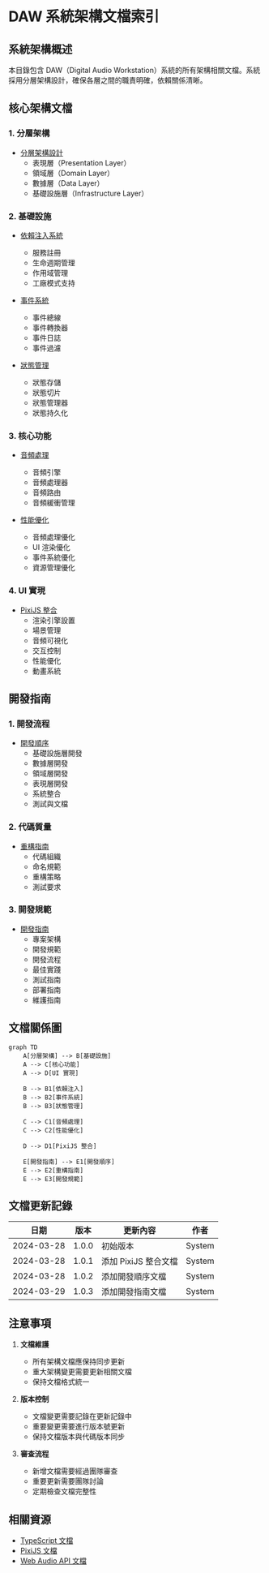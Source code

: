 # DAW 系統架構文檔索引

## 系統架構概述

本目錄包含 DAW（Digital Audio Workstation）系統的所有架構相關文檔。系統採用分層架構設計，確保各層之間的職責明確，依賴關係清晰。

## 核心架構文檔

### 1. 分層架構
- [分層架構設計](layered-architecture.md)
  - 表現層（Presentation Layer）
  - 領域層（Domain Layer）
  - 數據層（Data Layer）
  - 基礎設施層（Infrastructure Layer）

### 2. 基礎設施
- [依賴注入系統](dependency-injection.md)
  - 服務註冊
  - 生命週期管理
  - 作用域管理
  - 工廠模式支持

- [事件系統](event-system.md)
  - 事件總線
  - 事件轉換器
  - 事件日誌
  - 事件過濾

- [狀態管理](state-management.md)
  - 狀態存儲
  - 狀態切片
  - 狀態管理器
  - 狀態持久化

### 3. 核心功能
- [音頻處理](audio-processing.md)
  - 音頻引擎
  - 音頻處理器
  - 音頻路由
  - 音頻緩衝管理

- [性能優化](performance-optimization.md)
  - 音頻處理優化
  - UI 渲染優化
  - 事件系統優化
  - 資源管理優化

### 4. UI 實現
- [PixiJS 整合](pixijs-integration.md)
  - 渲染引擎設置
  - 場景管理
  - 音頻可視化
  - 交互控制
  - 性能優化
  - 動畫系統

## 開發指南

### 1. 開發流程
- [開發順序](development-sequence.md)
  - 基礎設施層開發
  - 數據層開發
  - 領域層開發
  - 表現層開發
  - 系統整合
  - 測試與文檔

### 2. 代碼質量
- [重構指南](refactoring-guide.md)
  - 代碼組織
  - 命名規範
  - 重構策略
  - 測試要求

### 3. 開發規範
- [開發指南](development-guide.md)
  - 專案架構
  - 開發規範
  - 開發流程
  - 最佳實踐
  - 測試指南
  - 部署指南
  - 維護指南

## 文檔關係圖

```mermaid
graph TD
    A[分層架構] --> B[基礎設施]
    A --> C[核心功能]
    A --> D[UI 實現]
    
    B --> B1[依賴注入]
    B --> B2[事件系統]
    B --> B3[狀態管理]
    
    C --> C1[音頻處理]
    C --> C2[性能優化]
    
    D --> D1[PixiJS 整合]
    
    E[開發指南] --> E1[開發順序]
    E --> E2[重構指南]
    E --> E3[開發規範]
```

## 文檔更新記錄

| 日期 | 版本 | 更新內容 | 作者 |
|------|------|----------|------|
| 2024-03-28 | 1.0.0 | 初始版本 | System |
| 2024-03-28 | 1.0.1 | 添加 PixiJS 整合文檔 | System |
| 2024-03-28 | 1.0.2 | 添加開發順序文檔 | System |
| 2024-03-29 | 1.0.3 | 添加開發指南文檔 | System |

## 注意事項

1. **文檔維護**
   - 所有架構文檔應保持同步更新
   - 重大架構變更需要更新相關文檔
   - 保持文檔格式統一

2. **版本控制**
   - 文檔變更需要記錄在更新記錄中
   - 重要變更需要進行版本號更新
   - 保持文檔版本與代碼版本同步

3. **審查流程**
   - 新增文檔需要經過團隊審查
   - 重要更新需要團隊討論
   - 定期檢查文檔完整性

## 相關資源

- [TypeScript 文檔](https://www.typescriptlang.org/docs/)
- [PixiJS 文檔](https://pixijs.io/guides)
- [Web Audio API 文檔](https://developer.mozilla.org/en-US/docs/Web/API/Web_Audio_API) 